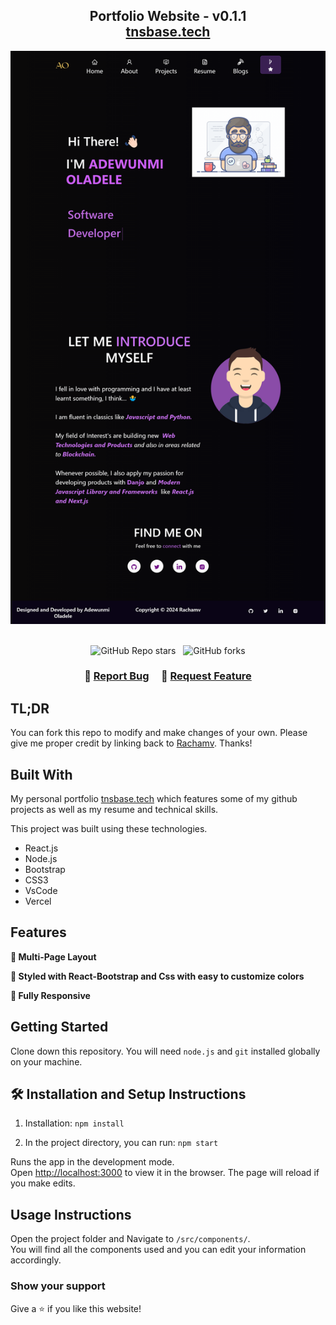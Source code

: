 <h2 align="center">
  Portfolio Website - v0.1.1<br/>
  <a href="https://rachamv.vercel.app/" target="_blank">tnsbase.tech</a>
</h2>
<div align="center">
  <img alt="Demo" src="./Images/localhost_3000_.png" />
</div>

<br/>

<center>

![GitHub Repo stars](https://img.shields.io/github/stars/Rachamv/Portfolio?color=red&logo=github&style=for-the-badge) &nbsp;
![GitHub forks](https://img.shields.io/github/forks/Rachamv/Portfolio?color=red&logo=github&style=for-the-badge)

</center>

<h3 align="center">
    🔹
    <a href="https://github.com/Rachamv/Portfolio/issues">Report Bug</a> &nbsp; &nbsp;
    🔹
    <a href="https://github.com/Rachamv/Portfolio/issues">Request Feature</a>
</h3>

## TL;DR

You can fork this repo to modify and make changes of your own. Please give me proper credit by linking back to [Rachamv](https://github.com/Rachamv/Portfolio). Thanks!

## Built With

My personal portfolio <a href="https://rachamv.vercel.app/" target="_blank">tnsbase.tech</a> which features some of my github projects as well as my resume and technical skills.<br/>

This project was built using these technologies.

- React.js
- Node.js
- Bootstrap
- CSS3
- VsCode
- Vercel

## Features

**📖 Multi-Page Layout**

**🎨 Styled with React-Bootstrap and Css with easy to customize colors**

**📱 Fully Responsive**

## Getting Started

Clone down this repository. You will need `node.js` and `git` installed globally on your machine.

## 🛠 Installation and Setup Instructions

1. Installation: `npm install`

2. In the project directory, you can run: `npm start`

Runs the app in the development mode.\
Open [http://localhost:3000](http://localhost:3000) to view it in the browser.
The page will reload if you make edits.

## Usage Instructions

Open the project folder and Navigate to `/src/components/`. <br/>
You will find all the components used and you can edit your information accordingly.

### Show your support

Give a ⭐ if you like this website!

